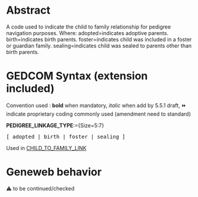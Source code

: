 ﻿# Abstract
A code used to indicate the child to family relationship for pedigree navigation purposes.
Where:
adopted=indicates adoptive parents.
birth=indicates birth parents.
foster=indicates child was included in a foster or guardian family.
sealing=indicates child was sealed to parents other than birth parents.


# GEDCOM Syntax (extension included)
Convention used : **bold** when mandatory, _italic_ when add by 5.5.1 draft, &#x23E9; indicate proprietary coding commonly used (amendment need to standard)<br />

**PEDIGREE_LINKAGE_TYPE**:={Size=5:7}
<pre>
[ adopted | birth | foster | sealing ]
</pre>
Used in <a href=Ged.CHILD_TO_FAMILY_LINK.md>CHILD_TO_FAMILY_LINK</a><br />

# Geneweb behavior


:warning: to be continued/checked


